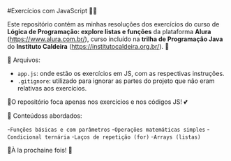 #Exercícios com JavaScript 👩‍🏫


Este repositório contém as minhas resoluções dos exercícios do curso de __Lógica de Programação: explore listas e funções__ da plataforma __Alura__ (https://www.alura.com.br/), curso incluído na __trilha de Programação Java__ do __Instituto Caldeira__ (https://institutocaldeira.org.br/). 🐧


📁 Arquivos:

- `app.js`: onde estão os exercícios em JS, com as respectivas instruções.
- `.gitignore`: utilizado para ignorar as partes do projeto que não eram relativas aos exercícios.


🫸O repositório foca apenas nos exercícios e nos códigos JS! 💕


🤩 Conteúdoss abordados:

-`Funções básicas e com parâmetros`
-`Operações matemáticas simples`
-`Condicional ternária`
-`Laços de repetição (for)`
-`Arrays (listas)`



🌟À la prochaine fois! 🦋
